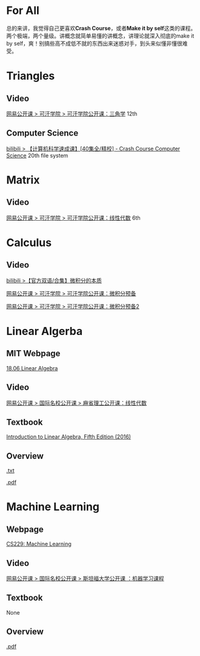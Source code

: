 
# For All

总的来讲，我觉得自己更喜欢**Crash Course**，或者**Make it by self**这类的课程。两个极端，两个量级。讲概念就简单易懂的讲概念，讲理论就深入彻底的make it by self，爽！别搞些高不成低不就的东西出来迷惑对手，到头来似懂非懂很难受。

# Triangles

## Video
[网易公开课 > 可汗学院 > 可汗学院公开课：三角学](http://open.163.com/special/Khan/trigonometry.html) 12th

## Computer Science
[bilibili > 【计算机科学速成课】[40集全/精校] - Crash Course Computer Science](https://www.bilibili.com/video/av21376839/?p=15) 20th file system

# Matrix

## Video
[网易公开课 > 可汗学院 > 可汗学院公开课：线性代数](http://open.163.com/special/Khan/linearalgebra.html) 6th


# Calculus

## Video
[bilibili >【官方双语/合集】微积分的本质](https://www.bilibili.com/video/av24325548)

[网易公开课 > 可汗学院 > 可汗学院公开课：微积分预备](http://open.163.com/special/Khan/precalculus.html)

[网易公开课 > 可汗学院 > 可汗学院公开课：微积分预备2](https://open.163.com/movie/2018/1/5/K/MD6N3N9A5_MD6N3PJ5K.html)


# Linear Algerba

## MIT Webpage
[18.06  Linear Algebra](http://stellar.mit.edu/S/course/18/fa17/18.06/)

## Video
[网易公开课 > 国际名校公开课 > 麻省理工公开课：线性代数](http://open.163.com/special/opencourse/daishu.html)

## Textbook
[Introduction to Linear Algebra, Fifth Edition (2016)](http://math.mit.edu/~gs/linearalgebra/)

## Overview
[.txt](./Linear%20Algerba/linear_algebra_summaries.md)

[.pdf](./Linear%20Algerba/linear_algebra_overview.pdf)


# Machine Learning

## Webpage
[CS229: Machine Learning](http://cs229.stanford.edu/)

## Video
[网易公开课 > 国际名校公开课 > 斯坦福大学公开课 ：机器学习课程](http://open.163.com/special/opencourse/machinelearning.html)

## Textbook
None

## Overview
[.pdf](./Machine%20Learning/Deep%20Learning%20Tutorial.pdf)
